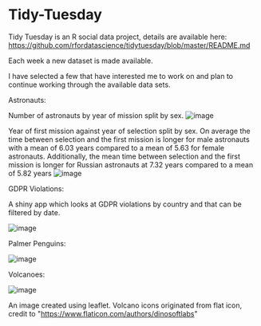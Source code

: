 # Tidy-Tuesday

Tidy Tuesday is an R social data project, details are available here: https://github.com/rfordatascience/tidytuesday/blob/master/README.md

Each week a new dataset is made available. 

I have selected a few that have interested me to work on and plan to continue working through the available data sets.

Astronauts:

Number of astronauts by year of mission split by sex.
![image](https://user-images.githubusercontent.com/59340652/90976286-aefb0280-e533-11ea-8bb3-f54f7fbcdfc9.png)


Year of first mission against year of selection split by sex. On average the time between selection and the first mission is longer for male astronauts with a mean of 6.03 years compared to a mean of 5.63 for female astronauts. Additionally, the mean time between selection and the first mission is longer for Russian astronauts at 7.32 years compared to a mean of 5.82 years 
![image](https://user-images.githubusercontent.com/59340652/90976299-c1753c00-e533-11ea-985b-0e0192ad0aee.png)


GDPR Violations:

A shiny app which looks at GDPR violations by country and that can be filtered by date.

![image](https://user-images.githubusercontent.com/59340652/90669902-46b5d380-e24a-11ea-84b0-0e07c889ea61.png)


Palmer Penguins:

![image](https://user-images.githubusercontent.com/59340652/90976744-69403900-e537-11ea-9c40-629ffa681351.png)

Volcanoes:

![image](https://user-images.githubusercontent.com/59340652/90668303-cc844f80-e247-11ea-9eb2-4492b143386c.png)


An image created using leaflet. Volcano icons originated from flat icon, credit to "https://www.flaticon.com/authors/dinosoftlabs" 



